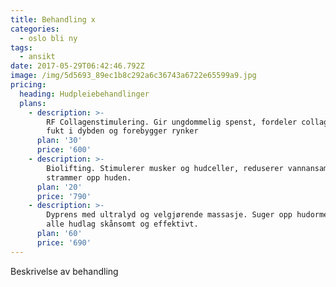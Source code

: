 ```yaml
---
title: Behandling x
categories:
  - oslo bli ny
tags:
  - ansikt
date: 2017-05-29T06:42:46.792Z
image: /img/5d5693_89ec1b8c292a6c36743a6722e65599a9.jpg
pricing:
  heading: Hudpleiebehandlinger
  plans:
    - description: >-
        RF Collagenstimulering. Gir ungdommelig spenst, fordeler collagenet, gir
        fukt i dybden og forebygger rynker
      plan: '30'
      price: '600'
    - description: >-
        Biolifting. Stimulerer musker og hudceller, reduserer vannansamlinger og
        strammer opp huden.
      plan: '20'
      price: '790'
    - description: >-
        Dyprens med ultralyd og velgjørende massasje. Suger opp hudormer fra
        alle hudlag skånsomt og effektivt.
      plan: '60'
      price: '690'
---
```

Beskrivelse av behandling




